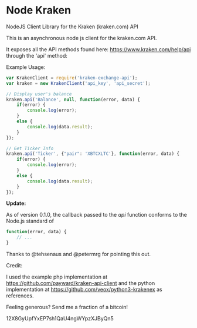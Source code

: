 Node Kraken
===========

NodeJS Client Library for the Kraken (kraken.com) API

This is an asynchronous node js client for the kraken.com API.

It exposes all the API methods found here: https://www.kraken.com/help/api through the 'api' method:

Example Usage:

```javascript
var KrakenClient = require('kraken-exchange-api');
var kraken = new KrakenClient('api_key', 'api_secret');

// Display user's balance
kraken.api('Balance', null, function(error, data) {
    if(error) {
        console.log(error);
    }
    else {
        console.log(data.result);
    }
});

// Get Ticker Info
kraken.api('Ticker', {"pair": 'XBTCXLTC'}, function(error, data) {
    if(error) {
        console.log(error);
    }
    else {
        console.log(data.result);
    }
});
```

**Update:**

As of version 0.1.0, the callback passed to the *api* function conforms to the Node.js standard of

```javascript
function(error, data) {
    // ...
}
```

Thanks to @tehsenaus and @petermrg for pointing this out.

Credit:

I used the example php implementation at https://github.com/payward/kraken-api-client and the python implementation at https://github.com/veox/python3-krakenex as references.


Feeling generous? Send me a fraction of a bitcoin!

12X8GyUpfYxEP7sh1QaU4ngWYpzXJByQn5
